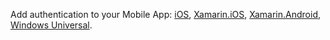 Add authentication to your Mobile App: [iOS][ios-get-started-users], [Xamarin.iOS][xamarin-ios-get-started-users], [Xamarin.Android][xamarin-android-get-started-users], [Windows Universal][windows-get-started-users].


[windows-get-started-users]: ../articles/app-service-mobile-dotnet-backend-windows-store-dotnet-get-started-users-preview.md
[xamarin-ios-get-started-users]: ../articles/app-service-mobile-dotnet-backend-xamarin-ios-get-started-users-preview.md
[xamarin-android-get-started-users]: ../articles/app-service-mobile-dotnet-backend-xamarin-android-get-started-users-preview.md
[ios-get-started-users]: ../articles/app-service-mobile-dotnet-backend-ios-get-started-users-preview.md
